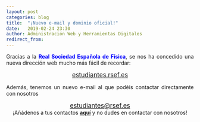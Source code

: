 ```yaml
---
layout: post
categories: blog
title:  "¡Nuevo e-mail y dominio oficial!"
date:   2019-02-24 23:30
author: Administración Web y Herramientas Digitales
redirect_from:
---
```


<p style="text-align: justify;">
  Gracias a la <span style="color:blue;font-weight:bold">Real Sociedad Española de Física</span>, se nos ha concedido una nueva dirección web mucho más fácil de recordar:
</p>

<center><big>
  <a href="https://estudiantes.rsef.es">estudiantes.rsef.es</a>
</center></big>

<p style="text-align: justify;">
  Además, tenemos un nuevo e-mail al que podéis contactar directamente con nosotros
</p>

<center><big>
  <a href="mailto:estudiantes@rsef.es">estudiantes@rsef.es</a>
</center></big>

<center>¡Añádenos a tus contactos <span style="color:red;font-weight:bold"><a href="https://www.google.com/contacts">aquí</a></span> y no dudes en contactar con nosotros!</center>
